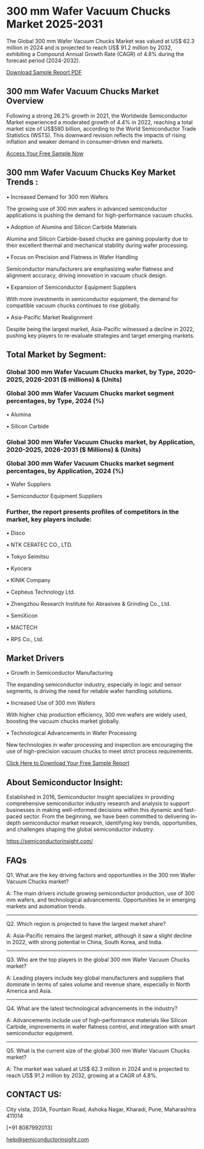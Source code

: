 <h1>300 mm Wafer Vacuum Chucks Market 2025-2031</h1>

The Global 300 mm Wafer Vacuum Chucks Market was valued at US$ 62.3 million in 2024 and is projected to reach US$ 91.2 million by 2032, exhibiting a Compound Annual Growth Rate (CAGR) of 4.8% during the forecast period (2024-2032).

[Download Sample Report PDF
](https://semiconductorinsight.com/download-sample-report/?product_id=88252)

<h2>300 mm Wafer Vacuum Chucks Market Overview</h2>

Following a strong 26.2% growth in 2021, the Worldwide Semiconductor Market experienced a moderated growth of 4.4% in 2022, reaching a total market size of US$580 billion, according to the World Semiconductor Trade Statistics (WSTS). This downward revision reflects the impacts of rising inflation and weaker demand in consumer-driven end markets.

[Access Your Free Sample Now
]([url](https://semiconductorinsight.com/report/300-mm-wafer-vacuum-chucks-market/))

<h2>300 mm Wafer Vacuum Chucks Key Market Trends  :</h2>

•	Increased Demand for 300 mm Wafers

The growing use of 300 mm wafers in advanced semiconductor applications is pushing the demand for high-performance vacuum chucks.

•	Adoption of Alumina and Silicon Carbide Materials

Alumina and Silicon Carbide-based chucks are gaining popularity due to their excellent thermal and mechanical stability during wafer processing.

•	Focus on Precision and Flatness in Wafer Handling

Semiconductor manufacturers are emphasizing wafer flatness and alignment accuracy, driving innovation in vacuum chuck design.

•	Expansion of Semiconductor Equipment Suppliers

With more investments in semiconductor equipment, the demand for compatible vacuum chucks continues to rise globally.

•	Asia-Pacific Market Realignment

Despite being the largest market, Asia-Pacific witnessed a decline in 2022, pushing key players to re-evaluate strategies and target emerging markets.

<h2>Total Market by Segment:</h2>

<h3>Global 300 mm Wafer Vacuum Chucks market, by Type, 2020-2025, 2026-2031 ($ millions) & (Units)

Global 300 mm Wafer Vacuum Chucks market segment percentages, by Type, 2024 (%)</h3>

•	Alumina

•	Silicon Carbide

<h3>Global 300 mm Wafer Vacuum Chucks market, by Application, 2020-2025, 2026-2031 ($ Millions) & (Units)

Global 300 mm Wafer Vacuum Chucks market segment percentages, by Application, 2024 (%)</h3>

•	Wafer Suppliers

•	Semiconductor Equipment Suppliers

<h3>Further, the report presents profiles of competitors in the market, key players include:</h3>

•	Disco

•	NTK CERATEC CO., LTD.

•	Tokyo Seimitsu

•	Kyocera

•	KINIK Company

•	Cepheus Technology Ltd.

•	Zhengzhou Research Institute for Abrasives & Grinding Co., Ltd.

•	SemiXicon

•	MACTECH

•	RPS Co., Ltd.

<h2>Market Drivers</h2>

•	Growth in Semiconductor Manufacturing

The expanding semiconductor industry, especially in logic and sensor segments, is driving the need for reliable wafer handling solutions.

•	Increased Use of 300 mm Wafers

With higher chip production efficiency, 300 mm wafers are widely used, boosting the vacuum chucks market globally.

•	Technological Advancements in Wafer Processing

New technologies in wafer processing and inspection are encouraging the use of high-precision vacuum chucks to meet strict process requirements.

[Click Here to Download Your Free Sample Report 
](https://semiconductorinsight.com/report/300-mm-wafer-vacuum-chucks-market/)

<h2>About Semiconductor Insight:</h2>

Established in 2016, Semiconductor Insight specializes in providing comprehensive semiconductor industry research and analysis to support businesses in making well-informed decisions within this dynamic and fast-paced sector. From the beginning, we have been committed to delivering in-depth semiconductor market research, identifying key trends, opportunities, and challenges shaping the global semiconductor industry.


https://semiconductorinsight.com/


<h2>FAQs</h2>

Q1. What are the key driving factors and opportunities in the 300 mm Wafer Vacuum Chucks market?

A: The main drivers include growing semiconductor production, use of 300 mm wafers, and technological advancements. Opportunities lie in emerging markets and automation trends.

________________________________________

Q2. Which region is projected to have the largest market share?

A: Asia-Pacific remains the largest market, although it saw a slight decline in 2022, with strong potential in China, South Korea, and India.

________________________________________

Q3. Who are the top players in the global 300 mm Wafer Vacuum Chucks market?

A: Leading players include key global manufacturers and suppliers that dominate in terms of sales volume and revenue share, especially in North America and Asia.

________________________________________

Q4. What are the latest technological advancements in the industry?

A: Advancements include use of high-performance materials like Silicon Carbide, improvements in wafer flatness control, and integration with smart semiconductor equipment.

________________________________________

Q5. What is the current size of the global 300 mm Wafer Vacuum Chucks market?

A: The market was valued at US$ 62.3 million in 2024 and is projected to reach US$ 91.2 million by 2032, growing at a CAGR of 4.8%.

<h2>CONTACT US:</h2>

City vista, 203A, Fountain Road, Ashoka Nagar, Kharadi, Pune, Maharashtra 411014

[+91 8087992013]

help@semiconductorinsight.com





